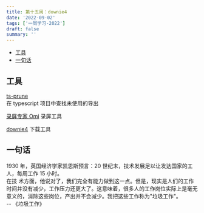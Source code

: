 ```yaml
---
title: 第十五周：downie4
date: '2022-09-02'
tags: ['一周学习-2022']
draft: false
summary: ''
---
```


- [工具](#工具)
- [一句话](#一句话)

## 工具

[ts-prune](https://github.com/nadeesha/ts-prune)  
在 typescript 项目中查找未使用的导出

[录屏专家 Omi](https://apps.apple.com/cn/app/%E5%BD%95%E5%B1%8F%E4%B8%93%E5%AE%B6omi-%E5%B1%8F%E5%B9%95%E5%BD%95%E5%88%B6%E5%B7%A5%E5%85%B7/id1592987853?mt=12)
录屏工具

[downie4](https://software.charliemonroe.net/downie/)
下载工具

## 一句话

1930 年，英国经济学家凯恩斯预言：20 世纪末，技术发展足以让发达国家的工人，每周工作 15 小时。  
在技 ​​ 术方面，他说对了，我们完全有能力做到这一点。但是，现实是人们的工作时间并没有减少，工作压力还更大了。这意味着，很多人的工作岗位实际上是毫无意义的，消除这些岗位，产出并不会减少。我把这些工作称为"垃圾工作"。  
-- 《垃圾工作》
